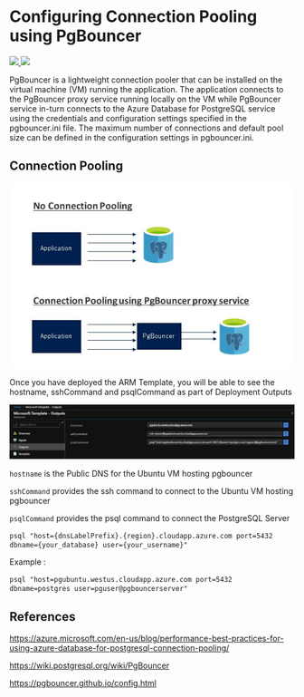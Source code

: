 # Configuring Connection Pooling using PgBouncer

<a href="https://portal.azure.com/#create/Microsoft.Template/uri/https%3A%2F%2Fraw.githubusercontent.com%2FAzure%2Fazure-postgresql%2Fmaster%2Farm-templates%2FExampleWithPgBouncer%2Ftemplate.json" target="_blank">
    <img src="http://azuredeploy.net/deploybutton.png" />
</a>
<a href="http://armviz.io/#/?load=https%3A%2F%2Fraw.githubusercontent.com%2FAzure%2Fazure-postgresql%2Fmaster%2Farm-templates%2FExampleWithPgBouncer%2Ftemplate.json" target="_blank">
    <img src="http://armviz.io/visualizebutton.png"/>
</a>

PgBouncer is a lightweight connection pooler that can be installed on the virtual machine (VM) running the application. The application connects to the PgBouncer proxy service running locally on the VM while PgBouncer service in-turn connects to the Azure Database for PostgreSQL service using the credentials and configuration settings specified in the pgbouncer.ini file. The maximum number of connections and default pool size can be defined in the configuration settings in pgbouncer.ini.


## Connection Pooling
![Connection Pooling](https://raw.githubusercontent.com/Azure/azure-postgresql/master/arm-templates/ExampleWithPgBouncer/pgbouncer.jpg)



Once you have deployed the ARM Template, you will be able to see the hostname, sshCommand and psqlCommand as part of Deployment Outputs


![Deployment Outputs](https://raw.githubusercontent.com/Azure/azure-postgresql/master/arm-templates/ExampleWithPgBouncer/outputs.jpg)


`hostname` is the Public DNS for the Ubuntu VM hosting pgbouncer

`sshCommand` provides the ssh command to connect to the Ubuntu VM hosting pgbouncer

`psqlCommand` provides the psql command to connect the PostgreSQL Server 


```
psql "host={dnsLabelPrefix}.{region}.cloudapp.azure.com port=5432 dbname={your_database} user={your_username}"
```

Example : 

```
psql "host=pgubuntu.westus.cloudapp.azure.com port=5432 dbname=postgres user=pguser@pgbouncerserver"
```


## References 

https://azure.microsoft.com/en-us/blog/performance-best-practices-for-using-azure-database-for-postgresql-connection-pooling/

https://wiki.postgresql.org/wiki/PgBouncer

https://pgbouncer.github.io/config.html

